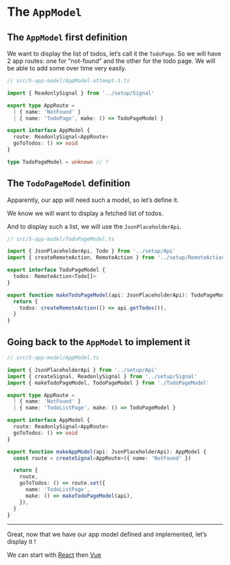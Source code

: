 # The `AppModel`

## The `AppModel` first definition

We want to display the list of todos, let’s call it the `TodoPage`. So we will have 2 app routes: one for "not-found" and the other for the todo page. We will be able to add some over time very easily.

```ts
// src/5-app-model/AppModel-attempt-1.ts

import { ReadonlySignal } from '../setup/Signal'

export type AppRoute =
  | { name: 'NotFound' }
  | { name: 'TodoPage', make: () => TodoPageModel }

export interface AppModel {
  route: ReadonlySignal<AppRoute>
  goToTodos: () => void
}

type TodoPageModel = unknown // ?
```

## The `TodoPageModel` definition

Apparently, our app will need such a model, so let’s define it.

We know we will want to display a fetched list of todos.

And to display such a list, we will use the `JsonPlaceholderApi`.

```ts
// src/5-app-model/TodoPageModel.ts

import { JsonPlaceholderApi, Todo } from '../setup/Api'
import { createRemoteAction, RemoteAction } from '../setup/RemoteAction'

export interface TodoPageModel {
  todos: RemoteAction<Todo[]>
}

export function makeTodoPageModel(api: JsonPlaceholderApi): TodoPageModel {
  return {
    todos: createRemoteAction(() => api.getTodos()),
  }
}
```

## Going back to the `AppModel` to implement it

```ts
// src/5-app-model/AppModel.ts

import { JsonPlaceholderApi } from '../setup/Api'
import { createSignal, ReadonlySignal } from '../setup/Signal'
import { makeTodoPageModel, TodoPageModel } from './TodoPageModel'

export type AppRoute =
  | { name: 'NotFound' }
  | { name: 'TodoListPage', make: () => TodoPageModel }

export interface AppModel {
  route: ReadonlySignal<AppRoute>
  goToTodos: () => void
}

export function makeAppModel(api: JsonPlaceholderApi): AppModel {
  const route = createSignal<AppRoute>({ name: 'NotFound' })

  return {
    route,
    goToTodos: () => route.set({
      name: 'TodoListPage',
      make: () => makeTodoPageModel(api),
    }),
  }
}
```

---

Great, now that we have our app model defined and implemented, let’s display it !

We can start with [React](./6-react-app.md) then [Vue](./7-vue-app.md)
